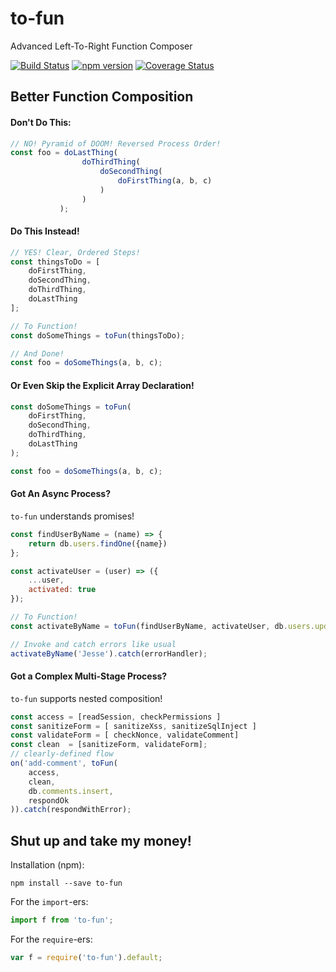 # to-fun
Advanced Left-To-Right Function Composer

[![Build Status](https://travis-ci.org/quinnnned/to-fun.svg?branch=master)](https://travis-ci.org/quinnnned/to-fun)
[![npm version](https://img.shields.io/npm/v/to-fun.svg?style=flat-square)](https://www.npmjs.com/package/to-fun)
[![Coverage Status](https://coveralls.io/repos/github/quinnnned/to-fun/badge.svg?branch=master)](https://coveralls.io/github/quinnnned/to-fun?branch=master)

## Better Function Composition

#### Don't Do This:
```js
// NO! Pyramid of DOOM! Reversed Process Order!
const foo = doLastThing(
                doThirdThing(
                    doSecondThing(
                        doFirstThing(a, b, c)
                    )
                )
           );
```

#### Do This Instead!
```js
// YES! Clear, Ordered Steps!
const thingsToDo = [
    doFirstThing, 
    doSecondThing, 
    doThirdThing, 
    doLastThing
];

// To Function!
const doSomeThings = toFun(thingsToDo);

// And Done!
const foo = doSomeThings(a, b, c);
```

#### Or Even Skip the Explicit Array Declaration!
```js
const doSomeThings = toFun(
    doFirstThing, 
    doSecondThing, 
    doThirdThing, 
    doLastThing
);

const foo = doSomeThings(a, b, c);
```

#### Got An Async Process?
`to-fun` understands promises!

```js
const findUserByName = (name) => { 
    return db.users.findOne({name}) 
};

const activateUser = (user) => ({
    ...user,
    activated: true
});

// To Function!
const activateByName = toFun(findUserByName, activateUser, db.users.update);

// Invoke and catch errors like usual
activateByName('Jesse').catch(errorHandler);

```

#### Got a Complex Multi-Stage Process?
`to-fun` supports nested composition!
```js
const access = [readSession, checkPermissions ]
const sanitizeForm = [ sanitizeXss, sanitizeSqlInject ]
const validateForm = [ checkNonce, validateComment]
const clean  = [sanitizeForm, validateForm];
// clearly-defined flow 
on('add-comment', toFun(
    access,
    clean,
    db.comments.insert,
    respondOk
)).catch(respondWithError);

```


## Shut up and take my money!

Installation (npm):
```
npm install --save to-fun
```

For the ```import```-ers:
```js
import f from 'to-fun';
```

For the ```require```-ers:
```js
var f = require('to-fun').default;
```
